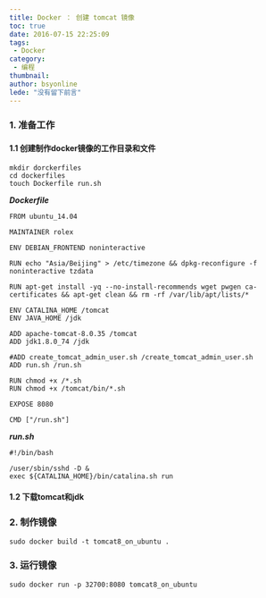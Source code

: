 ```yaml
---
title: Docker ： 创建 tomcat 镜像
toc: true
date: 2016-07-15 22:25:09
tags:
 - Docker
category: 
 - 编程
thumbnail: 
author: bsyonline
lede: "没有留下前言"
---
```



### 1. 准备工作

#### 1.1 创建制作docker镜像的工作目录和文件

```
mkdir dorckerfiles
cd dockerfiles
touch Dockerfile run.sh
```
***Dockerfile***
```
FROM ubuntu_14.04

MAINTAINER rolex

ENV DEBIAN_FRONTEND noninteractive

RUN echo "Asia/Beijing" > /etc/timezone && dpkg-reconfigure -f noninteractive tzdata

RUN apt-get install -yq --no-install-recommends wget pwgen ca-certificates && apt-get clean && rm -rf /var/lib/apt/lists/*

ENV CATALINA_HOME /tomcat
ENV JAVA_HOME /jdk

ADD apache-tomcat-8.0.35 /tomcat
ADD jdk1.8.0_74 /jdk

#ADD create_tomcat_admin_user.sh /create_tomcat_admin_user.sh
ADD run.sh /run.sh

RUN chmod +x /*.sh
RUN chmod +x /tomcat/bin/*.sh

EXPOSE 8080

CMD ["/run.sh"]

```
***run.sh***
```
#!/bin/bash

/user/sbin/sshd -D &
exec ${CATALINA_HOME}/bin/catalina.sh run

```

#### 1.2 下载tomcat和jdk

### 2. 制作镜像

```
sudo docker build -t tomcat8_on_ubuntu .
```

### 3. 运行镜像

```
sudo docker run -p 32700:8080 tomcat8_on_ubuntu
```
